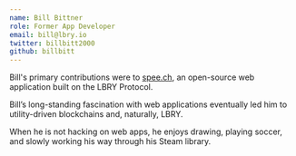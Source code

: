 ```yaml
---
name: Bill Bittner
role: Former App Developer
email: bill@lbry.io
twitter: billbitt2000
github: billbitt
---
```

Bill's primary contributions were to [spee.ch](https://spee.ch), an open-source web application built on the LBRY Protocol. 

Bill’s long-standing fascination with web applications eventually led him to utility-driven blockchains and, naturally, LBRY. 

When he is not hacking on web apps, he enjoys drawing, playing soccer, and slowly working his way through his Steam library.
